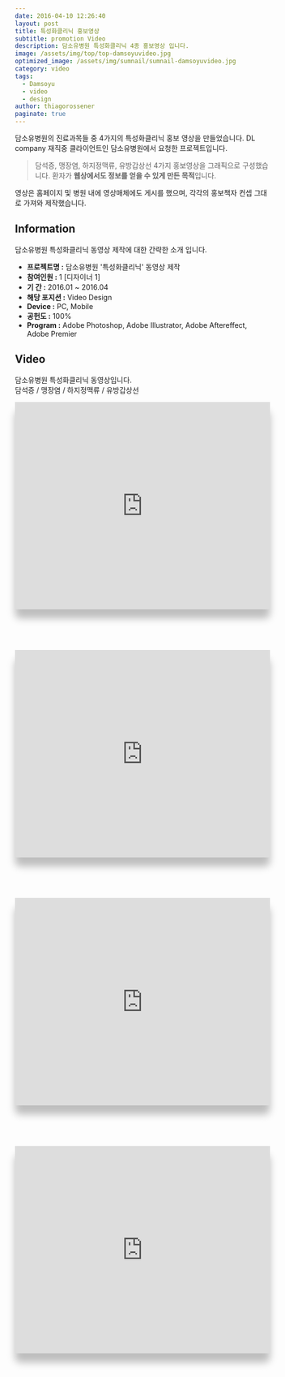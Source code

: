 ```yaml
---
date: 2016-04-10 12:26:40
layout: post
title: 특성화클리닉 홍보영상
subtitle: promotion Video
description: 담소유병원 특성화클리닉 4종 홍보영상 입니다.
image: /assets/img/top/top-damsoyuvideo.jpg
optimized_image: /assets/img/sumnail/sumnail-damsoyuvideo.jpg
category: video
tags:
  - Damsoyu
  - video
  - design
author: thiagorossener
paginate: true
---
```



<link rel="stylesheet" href="/assets/css/slick.css">
<link rel="stylesheet" href="/assets/css/slick-theme.css">
<style>
  .post-video{border-radius:10px;  box-shadow: 0px 18px 15px 0px rgb(0 0 0 / 25%); margin-bottom:80px;}
  .post-content iframe{border-radius:10px; padding:0;}
</style>


담소유병원의 진료과목들 중 4가지의 특성화클리닉 홍보 영상을 만들었습니다.
DL company 재직중 클라이언트인 담소유병원에서 요청한 프로젝트입니다.


> 담석증, 맹장염, 하지정맥류, 유방갑상선 4가지 홍보영상을 그래픽으로 구성했습니다. 환자가 **웹상에서도 정보를 얻을 수 있게 만든 목적**입니다.

영상은 홈페이지 및 병원 내에 영상매체에도 게시를 했으며, 각각의 홍보책자 컨셉 그대로 가져와 제작했습니다.

<!--page-->

## Information

담소유병원 특성화클리닉 동영상 제작에 대한 간략한 소개 입니다.

- **프로젝트명 :** 담소유병원 '특성화클리닉' 동영상 제작
- **참여인원 :** 1 [디자이너 1]
- **기 간 :** 2016.01 ~ 2016.04  
- **해당 포지션 :** Video Design
- **Device :** PC, Mobile
- **공헌도 :** 100%
- **Program :** Adobe Photoshop, Adobe Illustrator, Adobe Aftereffect, Adobe Premier


<!--page-->

## Video

담소유병원 특성화클리닉 동영상입니다.<br>
담석증 / 맹장염 / 하지정맥류 / 유방갑상선

<div class="post-video">
  <iframe width="100%" height="409" src="https://www.youtube.com/embed/t69DFWSVKrU" title="YouTube video player" frameborder="0" allow="accelerometer; autoplay; clipboard-write; encrypted-media; gyroscope; picture-in-picture" allowfullscreen></iframe>
</div>

<div class="post-video">
  <iframe width="100%" height="409" src="https://www.youtube.com/embed/lAR1JSsr2ko" title="YouTube video player" frameborder="0" allow="accelerometer; autoplay; clipboard-write; encrypted-media; gyroscope; picture-in-picture" allowfullscreen></iframe>
</div>

<div class="post-video">
  <iframe width="100%" height="409" src="https://www.youtube.com/embed/HiUv_es2rM8" title="YouTube video player" frameborder="0" allow="accelerometer; autoplay; clipboard-write; encrypted-media; gyroscope; picture-in-picture" allowfullscreen></iframe>
</div>

<div class="post-video">
  <iframe width="100%" height="409" src="https://www.youtube.com/embed/FvYMIscgVxg" title="YouTube video player" frameborder="0" allow="accelerometer; autoplay; clipboard-write; encrypted-media; gyroscope; picture-in-picture" allowfullscreen></iframe>
</div>


<p></p>
<p></p>

<!--page-->


